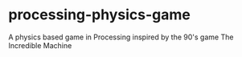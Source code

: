 # processing-physics-game
A physics based game in Processing inspired by the 90's game The Incredible Machine 
